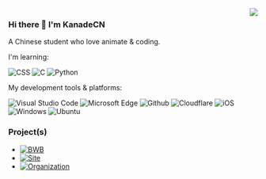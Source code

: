 <img align="right" src="https://github-readme-stats.vercel.app/api?username=kanadeCN&show_icons=true&hide_title=true">  

### Hi there 👋 I'm KanadeCN

A Chinese student who love animate & coding.

I'm learning:

![CSS](https://img.shields.io/badge/Web-CSS-purple?style=flat-square) ![C](https://img.shields.io/badge/-C-007396?style=flat-square&logo=C&logoColor=fff)
 ![Python](https://img.shields.io/badge/-Python-007396?style=flat-square&logo=Python&logoColor=yellow)

My development tools & platforms:

![Visual Studio Code](https://img.shields.io/badge/-Visual%20Studio%20Code-007ACC?style=flat-square&logo=Visual%20Studio%20Code&logoColor=fff) ![Microsoft Edge](https://img.shields.io/badge/-Microsoft%20Edge-0078D7?style=flat-square&logo=Microsoft%20Edge&logoColor=fff) ![Github](https://img.shields.io/badge/-Github-181717?style=flat-square&logo=Github&logoColor=fff) ![Cloudflare](https://img.shields.io/badge/-Cloudflare-2088FF?style=flat-square&logo=Cloudflare&logoColor=orange) ![iOS](https://img.shields.io/badge/-iPadOS_16.3.1-black?style=flat-square&logo=Apple&logoColor=fff) ![Windows](https://img.shields.io/badge/-Windows-0078D6?style=flat-square&logo=Windows&logoColor=fff) ![Ubuntu](https://img.shields.io/badge/-Ubuntu-E95420?style=flat-square&logo=Ubuntu&logoColor=fff) 

### Project(s)

* [![BWB](https://img.shields.io/badge/Archived-BWB-blue?style=flat-square)](https://bwb.js.org)
* [![Site](https://img.shields.io/badge/Misaka_Fans-blue?style=flat-square)](https://misaka-fans.space) 
* [![Organization](https://img.shields.io/badge/ORG-Misaka_IoT-blue?style=flat-square)](https://github.com/Misaka-IoT) 
